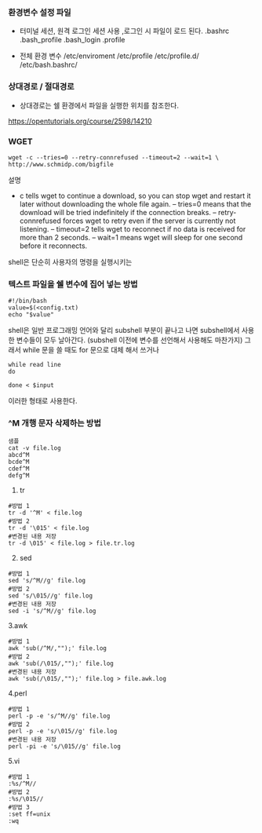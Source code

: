 ### 환경변수 설정 파일
- 터미널 세션, 원격 로그인 세션 사용 ,로그인 시 파일이 로드 된다.
.bashrc
.bash_profile
.bash_login
.profile


- 전체 환경 변수
/etc/enviroment
/etc/profile
/etc/profile.d/
/etc/bash.bashrc/

### 상대경로 / 절대경로
- 상대경로는 쉘 환경에서 파일을 실행한 위치를 참조한다.



https://opentutorials.org/course/2598/14210


### WGET
```
wget -c --tries=0 --retry-connrefused --timeout=2 --wait=1 \
http://www.schmidp.com/bigfile
```
설명
- c tells wget to continue a download, so you can stop wget and restart it later without downloading the whole file again.
– tries=0 means that the download will be tried indefinitely if the connection breaks.
– retry-connrefused forces wget to retry even if the server is currently not listening.
– timeout=2 tells wget to reconnect if no data is received for more than 2 seconds.
– wait=1 means wget will sleep for one second before it reconnects.

shell은 단순히 사용자의 명령을 실행시키는 

### 텍스트 파일을 쉘 변수에 집어 넣는 방법
```
#!/bin/bash
value=$(<config.txt)
echo "$value"
```

shell은 일반 프로그래밍 언어와 달리 subshell 부분이 끝나고 나면 subshell에서 사용한 변수들이 모두 날아간다.
(subshell 이전에 변수를 선언해서 사용해도 마찬가지)
그래서 while 문을 쓸 때도 for 문으로 대체 해서 쓰거나
```
while read line
do

done < $input
```
이러한 형태로 사용한다.


### ^M 개행 문자 삭제하는 방법
```
샘플
cat -v file.log
abcd^M
bcde^M
cdef^M
defg^M
```

1. tr
```
#방법 1
tr -d '^M' < file.log
#방법 2
tr -d '\015' < file.log
#변경된 내용 저장
tr -d \015' < file.log > file.tr.log
```
2. sed
```
#방법 1
sed 's/^M//g' file.log
#방법 2
sed 's/\015//g' file.log
#변경된 내용 저장
sed -i 's/^M//g' file.log
```
3.awk
```
#방법 1
awk 'sub(/^M/,"");' file.log
#방법 2
awk 'sub(/\015/,"");' file.log
#변경된 내용 저장
awk 'sub(/\015/,"");' file.log > file.awk.log
```
4.perl
```
#방법 1
perl -p -e 's/^M//g' file.log
#방법 2
perl -p -e 's/\015//g' file.log
#변경된 내용 저장
perl -pi -e 's/\015//g' file.log
```
5.vi
```
#방법 1
:%s/^M//
#방법 2
:%s/\015//
#방법 3
:set ff=unix
:wq
```


